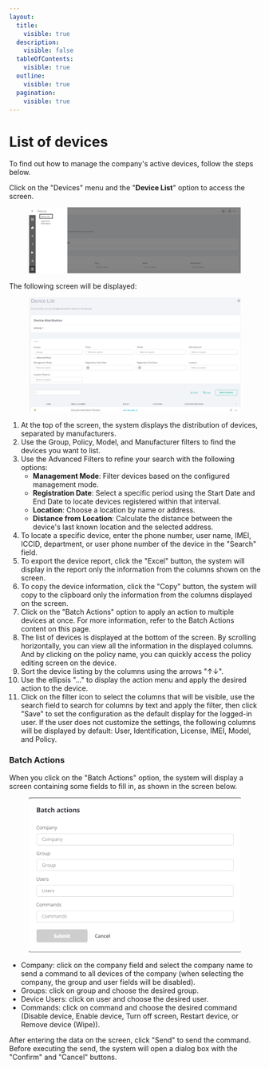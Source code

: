 ```yaml
---
layout:
  title:
    visible: true
  description:
    visible: false
  tableOfContents:
    visible: true
  outline:
    visible: true
  pagination:
    visible: true
---
```


# List of devices

To find out how to manage the company's active devices, follow the steps below.

Click on the "Devices" menu and the "**Device List**" option to access the screen.

<figure><img src="../../../../.gitbook/assets/Captura de tela 2024-02-15 100645.png" alt=""><figcaption></figcaption></figure>

The following screen will be displayed:

<figure><img src="../../../../.gitbook/assets/image (6).png" alt=""><figcaption></figcaption></figure>

1. At the top of the screen, the system displays the distribution of devices, separated by manufacturers.
2. Use the Group, Policy, Model, and Manufacturer filters to find the devices you want to list.
3. Use the Advanced Filters to refine your search with the following options:
   * **Management Mode**: Filter devices based on the configured management mode.
   * **Registration Date**: Select a specific period using the Start Date and End Date to locate devices registered within that interval.
   * **Location**: Choose a location by name or address.
   * **Distance from Location**: Calculate the distance between the device's last known location and the selected address.
4. To locate a specific device, enter the phone number, user name, IMEI, ICCID, department, or user phone number of the device in the "Search" field.
5. To export the device report, click the "Excel" button, the system will display in the report only the information from the columns shown on the screen.
6. To copy the device information, click the "Copy" button, the system will copy to the clipboard only the information from the columns displayed on the screen.
7. Click on the "Batch Actions" option to apply an action to multiple devices at once. For more information, refer to the Batch Actions content on this page.
8. The list of devices is displayed at the bottom of the screen. By scrolling horizontally, you can view all the information in the displayed columns. And by clicking on the policy name, you can quickly access the policy editing screen on the device.
9. Sort the device listing by the columns using the arrows "↑↓".
10. Use the ellipsis "..." to display the action menu and apply the desired action to the device.
11. Click on the filter icon to select the columns that will be visible, use the search field to search for columns by text and apply the filter, then click "Save" to set the configuration as the default display for the logged-in user. If the user does not customize the settings, the following columns will be displayed by default: User, Identification, License, IMEI, Model, and Policy.

### Batch Actions

When you click on the "Batch Actions" option, the system will display a screen containing some fields to fill in, as shown in the screen below.

<figure><img src="../../../../.gitbook/assets/image (43).png" alt=""><figcaption></figcaption></figure>

* Company: click on the company field and select the company name to send a command to all devices of the company (when selecting the company, the group and user fields will be disabled).&#x20;
* Groups: click on group and choose the desired group.&#x20;
* Device Users: click on user and choose the desired user.&#x20;
* Commands: click on command and choose the desired command (Disable device, Enable device, Turn off screen, Restart device, or Remove device (Wipe)).

After entering the data on the screen, click "Send" to send the command. Before executing the send, the system will open a dialog box with the "Confirm" and "Cancel" buttons.
